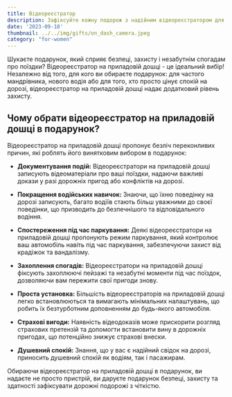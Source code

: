 ```yaml
---
title: Відеореєстратор
description: Зафіксуйте кожну подорож з надійним відеореєстратором для безпеки та спокою.
date: '2023-09-18'
thumbnail: ../../img/gifts/on_dash_camera.jpeg
category: "for-women"
---
```

Шукаєте подарунок, який сприяє безпеці, захисту і незабутнім спогадам про поїздки? Відеореєстратор на приладовій дошці - це ідеальний вибір! Незалежно від того, для кого ви обираєте подарунок: для частого мандрівника, нового водія або для того, хто просто цінує спокій на дорозі, відеореєстратор на приладовій дошці надає додатковий рівень захисту.

## Чому обрати відеореєстратор на приладовій дошці в подарунок?

Відеореєстратор на приладовій дошці пропонує безліч переконливих причин, які роблять його винятковим вибором в подарунок:

- **Документування подій:** Відеореєстратори на приладовій дошці записують відеоматеріали про ваші поїздки, надаючи важливі докази у разі дорожніх пригод або конфліктів на дорозі.

- **Покращення водійських навичок:** Знаючи, що їхню поведінку на дорозі записують, багато водіїв стають більш уважними до своєї поведінки, що призводить до безпечнішого та відповідального водіння.

- **Спостереження під час паркування:** Деякі відеореєстратори на приладовій дошці пропонують режим паркування, який контролює ваш автомобіль навіть під час паркування, забезпечуючи захист від крадіжок та вандалізму.

- **Захоплення спогадів:** Відеореєстратори на приладовій дошці фіксують захоплюючі пейзажі та незабутні моменти під час поїздок, дозволяючи вам пережити свої пригоди знову.

- **Проста установка:** Більшість відеореєстраторів на приладовій дошці легко встановлюються та вимагають мінімальних налаштувань, що робить їх безтурботним доповненням до будь-якого автомобіля.

- **Страхові вигоди:** Наявність відеодоказів може прискорити розгляд страхових претензій та допомогти встановити вину в дорожніх пригодах, що потенційно знижує страхові внески.

- **Душевний спокій:** Знання, що у вас є надійний свідок на дорозі, приносить душевний спокій як водіям, так і пасажирам.

Обираючи відеореєстратор на приладовій дошці в подарунок, ви надаєте не просто пристрій, ви даруєте подарунок безпеці, захисту та здатності зафіксувати дорожні подорожі з чіткістю.
